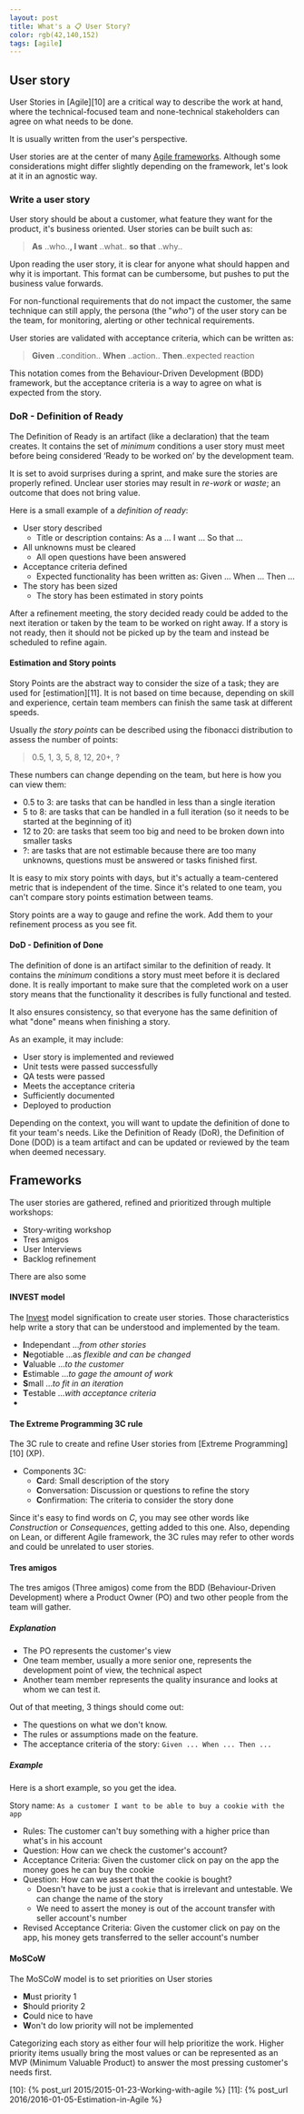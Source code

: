 ```yaml
---
layout: post
title: What's a 📋 User Story?
color: rgb(42,140,152)
tags: [agile]
---
```


## User story

User Stories in [Agile][10] are a critical way to describe the work at hand, where the technical-focused team and none-technical
stakeholders can agree on what needs to be done.

It is usually written from the user's perspective.

User stories are at the center of many [Agile frameworks][2]. 
Although some considerations might differ slightly depending on the framework, let's look at it in an agnostic way.

### Write a user story

User story should be about a customer, what feature they want for the product, it's business oriented.
User stories can be built such as:

> **As** ..who..**, I want** ..what.. **so that** ..why..

Upon reading the user story, it is clear for anyone what should happen and why it is important.
This format can be cumbersome, but pushes to put the business value forwards. 

For non-functional requirements that do not impact the customer, the same technique can still apply, 
the persona (the "_who_") of the user story can be the team, for monitoring, alerting or other technical requirements.

User stories are validated with acceptance criteria, which can be written as:

> **Given** ..condition.. **When** ..action.. **Then**..expected reaction

This notation comes from the Behaviour-Driven Development (BDD) framework, 
but the acceptance criteria is a way to agree on what is expected from the story.

### DoR - Definition of Ready

The Definition of Ready is an artifact (like a declaration) that the team creates.
It contains the set of *minimum* conditions a user story must meet before being considered ‘Ready to be worked on’ by the development team.

It is set to avoid surprises during a sprint, and make sure the stories are properly refined.
Unclear user stories may result in _re-work_ or _waste_; an outcome that does not bring value.

Here is a small example of a _definition of ready_:
- User story described
  - Title or description contains: As a ... I want ... So that ...
- All unknowns must be cleared
    - All open questions have been answered
- Acceptance criteria defined
  - Expected functionality has been written as: Given ... When ... Then ...
- The story has been sized
  - The story has been estimated in story points

After a refinement meeting, the story decided ready could be added to the next iteration or taken by the team to be worked
on right away.
If a story is not ready, then it should not be picked up by the team and instead be scheduled to refine again.

#### Estimation and Story points

Story Points are the abstract way to consider the size of a task; they are used for [estimation][11].
It is not based on time because, depending on skill and experience, 
certain team members can finish the same task at different speeds.

Usually _the story points_ can be described using the fibonacci distribution to assess the number of points:
> 0.5, 1, 3, 5, 8, 12, 20+, ?

These numbers can change depending on the team, but here is how you can view them:
- 0.5 to 3: are tasks that can be handled in less than a single iteration
- 5 to 8: are tasks that can be handled in a full iteration (so it needs to be started at the beginning of it)
- 12 to 20: are tasks that seem too big and need to be broken down into smaller tasks
- ?: are tasks that are not estimable because there are too many unknowns, questions must be answered or tasks finished first.

It is easy to mix story points with days, but it's actually a team-centered metric that is independent of the time.
Since it's related to one team, you can't compare story points estimation between teams.

Story points are a way to gauge and refine the work. Add them to your refinement process as you see fit.

#### DoD - Definition of Done

The definition of done is an artifact similar to the definition of ready.
It contains the *minimum* conditions a story must meet before it is declared done. It is really important to make sure
that the completed work on a user story means that the functionality it describes is fully functional and tested.

It also ensures consistency, so that everyone has the same definition of what "done" means when finishing a story. 

As an example, it may include:

- User story is implemented and reviewed
- Unit tests were passed successfully
- QA tests were passed
- Meets the acceptance criteria
- Sufficiently documented
- Deployed to production

Depending on the context, you will want to update the definition of done to fit your team's needs.
Like the Definition of Ready (DoR), the Definition of Done (DOD) is a team artifact and can be updated or reviewed by 
the team when deemed necessary.

## Frameworks

The user stories are gathered, refined and prioritized through multiple workshops:

- Story-writing workshop
- Tres amigos
- User Interviews
- Backlog refinement

There are also some 

#### INVEST model

The [Invest][1] model signification to create user stories. 
Those characteristics help write a story that can be understood and implemented by the team.

- **I**ndependant ..._from other stories_
- **N**egotiable ...as _flexible and can be changed_
- **V**aluable ..._to the customer_
- **E**stimable ..._to gage the amount of work_
- **S**mall ..._to fit in an iteration_
- **T**estable ..._with acceptance criteria_
- 
#### The Extreme Programming 3C rule

The 3C rule to create and refine User stories from [Extreme Programming][10] (XP).

- Components 3C:
    - **C**ard: Small description of the story
    - **C**onversation: Discussion or questions to refine the story
    - **C**onfirmation: The criteria to consider the story done

Since it's easy to find words on _C_, you may see other words like _Construction_ or _Consequences_, getting added to
this one.
Also, depending on Lean, or different Agile framework, the 3C rules may refer to other words and could be unrelated to user stories.

#### Tres amigos

The tres amigos (Three amigos) come from the BDD (Behaviour-Driven Development) where
a Product Owner (PO) and two other people from the team will gather.

##### Explanation

- The PO represents the customer's view
- One team member, usually a more senior one, represents the development point of view, the technical aspect
- Another team member represents the quality insurance and looks at whom we can test it.

Out of that meeting, 3 things should come out:

- The questions on what we don't know.
- The rules or assumptions made on the feature.
- The acceptance criteria of the story: `Given ... When ... Then ...`

##### Example

Here is a short example, so you get the idea.

Story name: `As a customer I want to be able to buy a cookie with the app`

- Rules: The customer can't buy something with a higher price than what's in his account
- Question: How can we check the customer's account?
- Acceptance Criteria: Given the customer click on pay on the app the money goes he can buy the cookie
- Question: How can we assert that the cookie is bought?
    - Doesn't have to be just a `cookie` that is irrelevant and untestable. We can change the name of the story
    - We need to assert the money is out of the account transfer with seller account's number
- Revised Acceptance Criteria: Given the customer click on pay on the app, his money gets transferred to the seller account's number

#### MoSCoW

The MoSCoW model is to set priorities on User stories

- **M**ust priority 1
- **S**hould priority 2
- **C**ould nice to have
- **W**on't do low priority will not be implemented

Categorizing each story as either four will help prioritize the work.
Higher priority items usually bring the most values or can be represented as an MVP (Minimum Valuable Product) 
to answer the most pressing customer's needs first.

[1]: https://en.wikipedia.org/wiki/INVEST_(mnemonic)
[2]: https://scaledagileframework.com/story/
[10]: {% post_url 2015/2015-01-23-Working-with-agile %}
[11]: {% post_url 2016/2016-01-05-Estimation-in-Agile %}